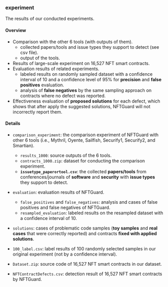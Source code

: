 ### experiment

The results of our conducted experiments.

#### Overview

-   Comparison with the other 6 tools (with outputs of them).
    -   collected papers/tools and issue types they support to detect (see csv file).
    -   output of the tools.
-   Results of large-scale experiment on 16,527 NFT smart contracts.
-   Evaluation results of related experiments.
    -   labeled results on randomly sampled dataset with a confidence interval of 10 and a confidence level of 95% for **precision** and **false positives** evaluation.
    -   analysis of **false negatives** by the same sampling approach on contracts where no defect was reported.
-   Effectiveness evaluation of **proposed solutions** for each defect, which shows that after apply the suggested solutions, NFTGuard will not incorrectly report them.

#### Details

-   `comparison_experiment`: the comparison experiment of NFTGuard with other 6 tools (i.e., Mythril, Oyente, Sailfish, Securify1, Securify2, and Smartian).

    -   `results_1000`: source outputs of the 6 tools.
    -   `contracts_1000.zip`: dataset for conducting the comparison experiment.
    -   **`issuetype_paperortool.csv`**: the collected **papers/tools** from conferences/journals of **software** and **security** with **issue types** they support to detect.

-   `evaluation`: evaluation results of NFTGuard.

    -   `false_positives` and `false_negatives`: analysis and cases of false positives and false negatives of NFTGuard.
    -   `resampled_evaluation`: labeled results on the resampled dataset with a confidence interval of 10.

-   `solutions`: cases of problematic code samples (**toy samples** and **real cases** that were correctly reported) and contracts **fixed with applied solutions**.
-   `100_label.csv`: label results of 100 randomly selected samples in our original experiment (not by a confidence interval).
-   `Dataset.zip`: source code of 16,527 NFT smart contracts in our dataset.
-   `NFTContractDefects.csv`: detection result of 16,527 NFT smart contracts by NFTGuard.
